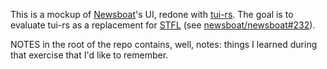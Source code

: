 This is a mockup of [Newsboat][newsboat]'s UI, redone with [tui-rs][tui-rs]. The
goal is to evaluate tui-rs as a replacement for [STFL][stfl] (see
[newsboat/newsboat#232][issue-232]).

NOTES in the root of the repo contains, well, notes: things I learned during
that exercise that I'd like to remember.

[newsboat]: https://newsboat.org/
[tui-rs]: https://crates.io/crates/tui
[stfl]: http://www.clifford.at/stfl/
[issue-232]: https://github.com/newsboat/newsboat/issues/232
